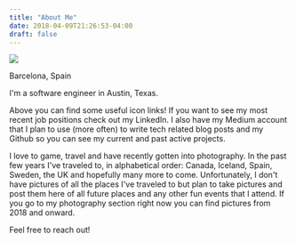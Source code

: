 ```yaml
---
title: "About Me"
date: 2018-04-09T21:26:53-04:00
draft: false
---
```


<link href="/styles/common.css" rel="stylesheet">

<div class="content-shadow-container">
    <img src="https://imagizer.imageshack.com/v2/640x480q90/922/N6Z2se.jpg"/>
</div>

<div class="content-description-container">
    <p>Barcelona, Spain</p>
</div>

<div class="content-description-container">
    <p>I'm a software engineer in Austin, Texas.</p>
    <p>Above you can find some useful icon links! If you want to see my most recent job positions check out my LinkedIn. I also have my Medium account that I plan to use (more often) to write tech related blog posts and my Github so you can see my current and past active projects.</p>
    <p>I love to game, travel and have recently gotten into photography. In the past few years I've traveled to, in alphabetical order: Canada, Iceland, Spain, Sweden, the UK and hopefully many more to come. Unfortunately, I don't have pictures of all the places I've traveled to but plan to take pictures and post them here of all future places and any other fun events that I attend. If you go to my photography section right now you can find pictures from 2018
    and onward.</p>
    <p>Feel free to reach out!</p>
</div>
